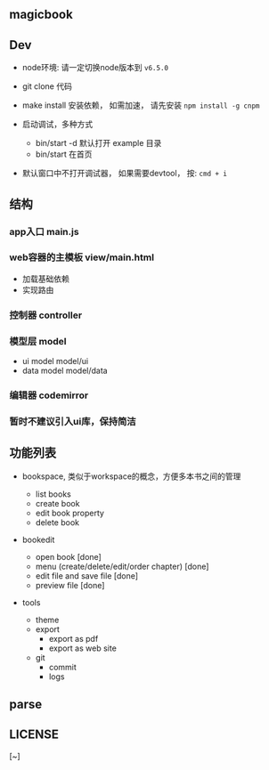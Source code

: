## magicbook

## Dev

* node环境:  请一定切换node版本到 `v6.5.0`
* git clone 代码
* make install  安装依赖， 如需加速， 请先安装 `npm install -g cnpm`
* 启动调试，多种方式
  * bin/start -d 默认打开 example 目录
  * bin/start 在首页

* 默认窗口中不打开调试器， 如果需要devtool， 按:  `cmd + i`

## 结构

###  app入口 main.js


### web容器的主模板 view/main.html

  * 加载基础依赖
  * 实现路由

### 控制器 controller

### 模型层 model

  * ui model  model/ui
  * data model model/data

### 编辑器  codemirror

### 暂时不建议引入ui库，保持简洁

## 功能列表

  * bookspace, 类似于workspace的概念，方便多本书之间的管理
    * list books
    * create book
    * edit book property
    * delete book

  * bookedit
    * open book  [done]
    * menu (create/delete/edit/order chapter)  [done]
    * edit file and save file  [done]
    * preview file [done]

  * tools
    * theme
    * export
      * export as pdf
      * export as web site
    * git
      * commit
      * logs

## parse

## LICENSE

[~]